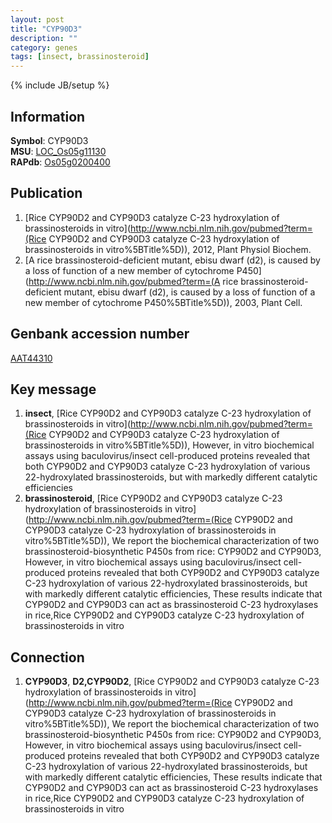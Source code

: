 ```yaml
---
layout: post
title: "CYP90D3"
description: ""
category: genes
tags: [insect, brassinosteroid]
---
```

{% include JB/setup %}

## Information
__Symbol__: CYP90D3  
__MSU__: [LOC_Os05g11130](http://rice.plantbiology.msu.edu/cgi-bin/ORF_infopage.cgi?orf=LOC_Os05g11130)  
__RAPdb__: [Os05g0200400](http://rapdb.dna.affrc.go.jp/viewer/gbrowse_details/irgsp1?name=Os05g0200400)  

## Publication
1. [Rice CYP90D2 and CYP90D3 catalyze C-23 hydroxylation of brassinosteroids in vitro](http://www.ncbi.nlm.nih.gov/pubmed?term=(Rice CYP90D2 and CYP90D3 catalyze C-23 hydroxylation of brassinosteroids in vitro%5BTitle%5D)), 2012, Plant Physiol Biochem.
2. [A rice brassinosteroid-deficient mutant, ebisu dwarf (d2), is caused by a loss of function of a new member of cytochrome P450](http://www.ncbi.nlm.nih.gov/pubmed?term=(A rice brassinosteroid-deficient mutant, ebisu dwarf (d2), is caused by a loss of function of a new member of cytochrome P450%5BTitle%5D)), 2003, Plant Cell.

## Genbank accession number
[AAT44310](http://www.ncbi.nlm.nih.gov/nuccore/AAT44310)

## Key message
1. __insect__, [Rice CYP90D2 and CYP90D3 catalyze C-23 hydroxylation of brassinosteroids in vitro](http://www.ncbi.nlm.nih.gov/pubmed?term=(Rice CYP90D2 and CYP90D3 catalyze C-23 hydroxylation of brassinosteroids in vitro%5BTitle%5D)),  However, in vitro biochemical assays using baculovirus/insect cell-produced proteins revealed that both CYP90D2 and CYP90D3 catalyze C-23 hydroxylation of various 22-hydroxylated brassinosteroids, but with markedly different catalytic efficiencies
2. __brassinosteroid__, [Rice CYP90D2 and CYP90D3 catalyze C-23 hydroxylation of brassinosteroids in vitro](http://www.ncbi.nlm.nih.gov/pubmed?term=(Rice CYP90D2 and CYP90D3 catalyze C-23 hydroxylation of brassinosteroids in vitro%5BTitle%5D)),  We report the biochemical characterization of two brassinosteroid-biosynthetic P450s from rice: CYP90D2 and CYP90D3, However, in vitro biochemical assays using baculovirus/insect cell-produced proteins revealed that both CYP90D2 and CYP90D3 catalyze C-23 hydroxylation of various 22-hydroxylated brassinosteroids, but with markedly different catalytic efficiencies, These results indicate that CYP90D2 and CYP90D3 can act as brassinosteroid C-23 hydroxylases in rice,Rice CYP90D2 and CYP90D3 catalyze C-23 hydroxylation of brassinosteroids in vitro

## Connection
1. __CYP90D3__, __D2,CYP90D2__, [Rice CYP90D2 and CYP90D3 catalyze C-23 hydroxylation of brassinosteroids in vitro](http://www.ncbi.nlm.nih.gov/pubmed?term=(Rice CYP90D2 and CYP90D3 catalyze C-23 hydroxylation of brassinosteroids in vitro%5BTitle%5D)),  We report the biochemical characterization of two brassinosteroid-biosynthetic P450s from rice: CYP90D2 and CYP90D3, However, in vitro biochemical assays using baculovirus/insect cell-produced proteins revealed that both CYP90D2 and CYP90D3 catalyze C-23 hydroxylation of various 22-hydroxylated brassinosteroids, but with markedly different catalytic efficiencies, These results indicate that CYP90D2 and CYP90D3 can act as brassinosteroid C-23 hydroxylases in rice,Rice CYP90D2 and CYP90D3 catalyze C-23 hydroxylation of brassinosteroids in vitro


